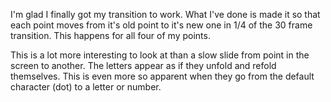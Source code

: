 I'm glad I finally got my transition to work. What I've done is made it so that each point moves from it's old point to it's new one in 1/4 of the 30 frame transition. This happens for all four of my points.

This is a lot more interesting to look at than a slow slide from point in the screen to another. The letters appear as if they unfold and refold themselves. This is even more so apparent when they go from the default character (dot) to a letter or number.